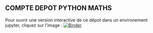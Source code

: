## COMPTE DEPOT PYTHON MATHS 

Pour ouvrir une version interactive de ce dépot dans un environement jupyter, cliquez sur l'image : 
[![Binder](https://mybinder.org/badge.svg)](https://mybinder.org/v2/gh/GUELOU/PYTHON/master)
